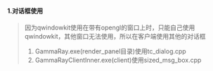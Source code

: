 #### 1.对话框使用
> 因为qwindowkit使用在带有opengl的窗口上时，只能自己使用qwindowkit，其他窗口无法使用，所以在客户端使用其他的对话框
> 1. GammaRay.exe(render_panel目录)使用tc_dialog.cpp
> 2. GammaRayClientInner.exe(client)使用sized_msg_box.cpp